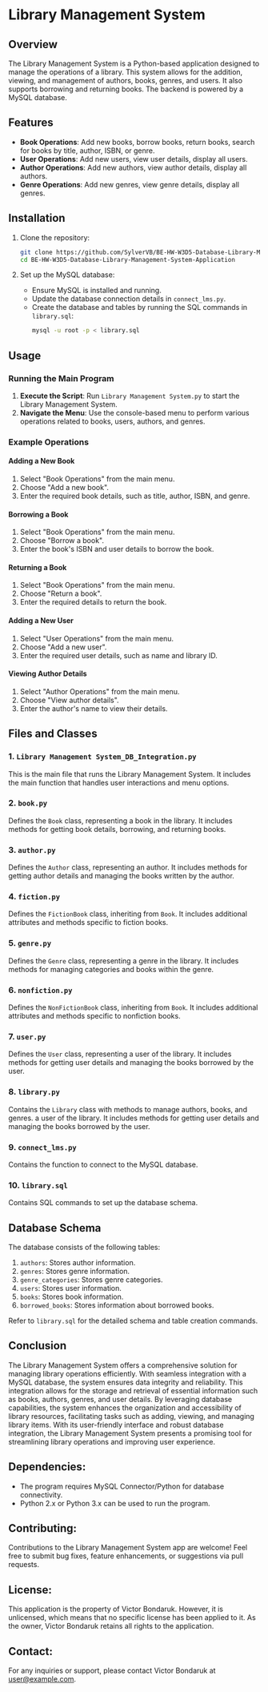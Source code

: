 # Library Management System

## Overview
The Library Management System is a Python-based application designed to manage the operations of a library. This system allows for the addition, viewing, and management of authors, books, genres, and users. It also supports borrowing and returning books. The backend is powered by a MySQL database.

## Features
- **Book Operations**: Add new books, borrow books, return books, search for books by title, author, ISBN, or genre.
- **User Operations**: Add new users, view user details, display all users.
- **Author Operations**: Add new authors, view author details, display all authors.
- **Genre Operations**: Add new genres, view genre details, display all genres.

## Installation

1. Clone the repository:
    ```bash
    git clone https://github.com/SylverVB/BE-HW-W3D5-Database-Library-Management-System-Application.git
    cd BE-HW-W3D5-Database-Library-Management-System-Application
    ```

2. Set up the MySQL database:
    - Ensure MySQL is installed and running.
    - Update the database connection details in `connect_lms.py`.
    - Create the database and tables by running the SQL commands in `library.sql`:
      ```bash
      mysql -u root -p < library.sql
      ```

## Usage

### Running the Main Program
1. **Execute the Script**: Run `Library Management System.py` to start the Library Management System.
2. **Navigate the Menu**: Use the console-based menu to perform various operations related to books, users, authors, and genres.

### Example Operations

#### Adding a New Book
1. Select "Book Operations" from the main menu.
2. Choose "Add a new book".
3. Enter the required book details, such as title, author, ISBN, and genre.

#### Borrowing a Book
1. Select "Book Operations" from the main menu.
2. Choose "Borrow a book".
3. Enter the book's ISBN and user details to borrow the book.

#### Returning a Book
1. Select "Book Operations" from the main menu.
2. Choose "Return a book".
3. Enter the required details to return the book.

#### Adding a New User
1. Select "User Operations" from the main menu.
2. Choose "Add a new user".
3. Enter the required user details, such as name and library ID.

#### Viewing Author Details
1. Select "Author Operations" from the main menu.
2. Choose "View author details".
3. Enter the author's name to view their details.

## Files and Classes

### 1. `Library Management System_DB_Integration.py`
This is the main file that runs the Library Management System. It includes the main function that handles user interactions and menu options.

### 2. `book.py`
Defines the `Book` class, representing a book in the library. It includes methods for getting book details, borrowing, and returning books.

### 3. `author.py`
Defines the `Author` class, representing an author. It includes methods for getting author details and managing the books written by the author.

### 4. `fiction.py`
Defines the `FictionBook` class, inheriting from `Book`. It includes additional attributes and methods specific to fiction books.

### 5. `genre.py`
Defines the `Genre` class, representing a genre in the library. It includes methods for managing categories and books within the genre.

### 6. `nonfiction.py`
Defines the `NonFictionBook` class, inheriting from `Book`. It includes additional attributes and methods specific to nonfiction books.

### 7. `user.py`
Defines the `User` class, representing a user of the library. It includes methods for getting user details and managing the books borrowed by the user.

### 8. `library.py`
Contains the `Library` class with methods to manage authors, books, and genres. a user of the library. It includes methods for getting user details and managing the books borrowed by the user.

### 9. `connect_lms.py`
Contains the function to connect to the MySQL database.

### 10. `library.sql`
Contains SQL commands to set up the database schema.

## Database Schema

The database consists of the following tables:

1. `authors`: Stores author information.
2. `genres`: Stores genre information.
3. `genre_categories`: Stores genre categories.
4. `users`: Stores user information.
5. `books`: Stores book information.
6. `borrowed_books`: Stores information about borrowed books.

Refer to `library.sql` for the detailed schema and table creation commands.

## Conclusion
The Library Management System offers a comprehensive solution for managing library operations efficiently. With seamless integration with a MySQL database, the system ensures data integrity and reliability. This integration allows for the storage and retrieval of essential information such as books, authors, genres, and user details. By leveraging database capabilities, the system enhances the organization and accessibility of library resources, facilitating tasks such as adding, viewing, and managing library items. With its user-friendly interface and robust database integration, the Library Management System presents a promising tool for streamlining library operations and improving user experience.

## Dependencies:
- The program requires MySQL Connector/Python for database connectivity.
- Python 2.x or Python 3.x can be used to run the program.

## Contributing:
Contributions to the Library Management System app are welcome! Feel free to submit bug fixes, feature enhancements, or suggestions via pull requests.

## License:
This application is the property of Victor Bondaruk. However, it is unlicensed, which means that no specific license has been applied to it. As the owner, Victor Bondaruk retains all rights to the application.

## Contact:
For any inquiries or support, please contact Victor Bondaruk at user@example.com.